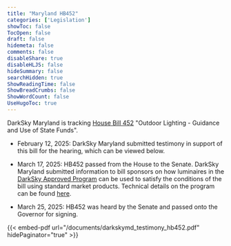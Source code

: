 ```yaml
---
title: "Maryland HB452"
categories: ['Legislation']
showToc: false
TocOpen: false
draft: false
hidemeta: false
comments: false
disableShare: true
disableHLJS: false
hideSummary: false
searchHidden: true
ShowReadingTime: false
ShowBreadCrumbs: false
ShowWordCount: false
UseHugoToc: true
---
```


DarkSky Maryland is tracking [House Bill 452](https://mgaleg.maryland.gov/mgawebsite/Legislation/Details/hb0452?ys=2025RS) "Outdoor Lighting - Guidance and Use of State Funds". 


  - February 12, 2025: DarkSky Maryland submitted testimony in support of this bill for the hearing, which can be viewed below.  

  - March 17, 2025: HB452 passed from the House to the Senate. DarkSky Maryland submitted information to bill sponsors on how luminaires in the [DarkSky Approved Program](https://darksky.org/what-we-do/darksky-approved/) can be used to satisfy the conditions of the bill using standard market products. Technical details on the program can be found [here](https://drive.google.com/file/d/1C8JaRGTpOgYjtcGHOSmL3dJpcOwR3Y5S/view).

  - March 25, 2025: HB452 was heard by the Senate and passed onto the Governor for signing. 

{{< embed-pdf url="/documents/darkskymd_testimony_hb452.pdf" hidePaginator="true" >}}


